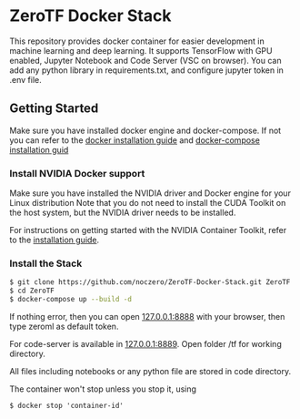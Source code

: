 ZeroTF Docker Stack
===============

This repository provides docker container for easier development in machine learning and deep learning. 
It supports TensorFlow with GPU enabled, Jupyter Notebook and Code Server (VSC on browser).
You can add any python library in requirements.txt, and configure jupyter token in .env file.

 
## Getting Started

Make sure you have installed docker engine and docker-compose. If not you can refer to the [docker installation guide](https://docs.docker.com/engine/install/) and [docker-compose installation guid](https://docs.docker.com/compose/install/)

### Install NVIDIA Docker support

Make sure you have installed the NVIDIA driver and Docker engine for your Linux distribution Note that you do not need to install the CUDA Toolkit on the host system, but the NVIDIA driver needs to be installed.

For instructions on getting started with the NVIDIA Container Toolkit, refer to the [installation guide](https://docs.nvidia.com/datacenter/cloud-native/container-toolkit/install-guide.html#docker).

### Install the Stack

```bash
$ git clone https://github.com/noczero/ZeroTF-Docker-Stack.git ZeroTF
$ cd ZeroTF
$ docker-compose up --build -d
```

If nothing error, then you can open [127.0.0.1:8888](http://127.0.0.1:8888/) with your browser, then type zeroml as default token.

For code-server is available in [127.0.0.1:8889](http://127.0.0.1:8889/). Open folder /tf for working directory.

All files including notebooks or any python file are stored in code directory. 

The container won't stop unless you stop it, using 
``` 
$ docker stop 'container-id' 
```



